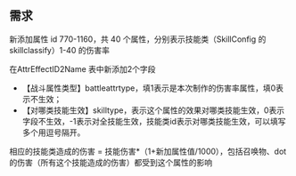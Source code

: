 ## 需求

新添加属性 id 770-1160，共 40 个属性，分别表示技能类（SkillConfig 的 skillclassify）1-40 的伤害率

在AttrEffectID2Name 表中新添加2个字段

- 【战斗属性类型】battleattrtype，填1表示是本次制作的伤害率属性，填0表示不生效；
- 【对哪类技能生效】skilltype，表示这个属性的效果对哪类技能生效，0表示字段不生效，-1表示对全技能生效，技能类id表示对哪类技能生效，可以填写多个用逗号隔开。

相应的技能类造成的伤害 = 技能伤害*（1+新加属性值/1000），包括召唤物、dot的伤害（所有这个技能造成的伤害）都受到这个属性的影响


